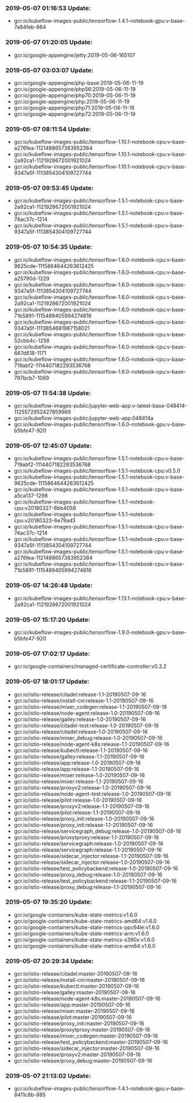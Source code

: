 ### 2019-05-07 01:16:53 Update:

- gcr.io/kubeflow-images-public/tensorflow-1.4.1-notebook-gpu:v-base-7a84feb-864
### 2019-05-07 01:20:05 Update:

- gcr.io/google-appengine/jetty:2019-05-06-165107
### 2019-05-07 03:03:07 Update:

- gcr.io/google-appengine/php-base:2019-05-06-11-19
- gcr.io/google-appengine/php56:2019-05-06-11-19
- gcr.io/google-appengine/php70:2019-05-06-11-19
- gcr.io/google-appengine/php:2019-05-06-11-19
- gcr.io/google-appengine/php71:2019-05-06-11-19
- gcr.io/google-appengine/php72:2019-05-06-11-19
### 2019-05-07 08:11:54 Update:

- gcr.io/kubeflow-images-public/tensorflow-1.10.1-notebook-cpu:v-base-a276fea-1121488657383952384
- gcr.io/kubeflow-images-public/tensorflow-1.10.1-notebook-cpu:v-base-2a92ca1-1121928672001921024
- gcr.io/kubeflow-images-public/tensorflow-1.10.1-notebook-cpu:v-base-9347a5f-1113854304109727744
### 2019-05-07 09:53:45 Update:

- gcr.io/kubeflow-images-public/tensorflow-1.5.1-notebook-cpu:v-base-2a92ca1-1121928672001921024
- gcr.io/kubeflow-images-public/tensorflow-1.5.1-notebook-cpu:v-base-74ac37c-1214
- gcr.io/kubeflow-images-public/tensorflow-1.5.1-notebook-cpu:v-base-9347a5f-1113854304109727744
### 2019-05-07 10:54:35 Update:

- gcr.io/kubeflow-images-public/tensorflow-1.6.0-notebook-cpu:v-base-9625cde-1115864644263612425
- gcr.io/kubeflow-images-public/tensorflow-1.6.0-notebook-cpu:v-base-a25790d-1229
- gcr.io/kubeflow-images-public/tensorflow-1.6.0-notebook-cpu:v-base-9347a5f-1113854304109727744
- gcr.io/kubeflow-images-public/tensorflow-1.6.0-notebook-cpu:v-base-2a92ca1-1121928672001921024
- gcr.io/kubeflow-images-public/tensorflow-1.6.0-notebook-cpu:v-base-71b5891-1115489405994274816
- gcr.io/kubeflow-images-public/tensorflow-1.6.0-notebook-cpu:v-base-9347a5f-1113854681987158021
- gcr.io/kubeflow-images-public/tensorflow-1.6.0-notebook-cpu:v-base-52cbb4c-1258
- gcr.io/kubeflow-images-public/tensorflow-1.6.0-notebook-cpu:v-base-667d618-1171
- gcr.io/kubeflow-images-public/tensorflow-1.6.0-notebook-cpu:v-base-719abf2-1114407182293536768
- gcr.io/kubeflow-images-public/tensorflow-1.6.0-notebook-cpu:v-base-797bcb7-1069
### 2019-05-07 11:54:38 Update:

- gcr.io/kubeflow-images-public/jupyter-web-app:v-latest-base-048414-1125572952427859969
- gcr.io/kubeflow-images-public/jupyter-web-app:048414a
- gcr.io/kubeflow-images-public/tensorflow-1.6.0-notebook-gpu:v-base-b5bfe47-920
### 2019-05-07 12:45:07 Update:

- gcr.io/kubeflow-images-public/tensorflow-1.5.1-notebook-cpu:v-base-719abf2-1114407182293536768
- gcr.io/kubeflow-images-public/tensorflow-1.5.1-notebook-cpu:v0.5.0
- gcr.io/kubeflow-images-public/tensorflow-1.5.1-notebook-cpu:v-base-9625cde-1115864644263612425
- gcr.io/kubeflow-images-public/tensorflow-1.5.1-notebook-cpu:v-base-a5ca137-1298
- gcr.io/kubeflow-images-public/tensorflow-1.5.1-notebook-cpu:v20180327-6bb4058
- gcr.io/kubeflow-images-public/tensorflow-1.5.1-notebook-cpu:v20180323-6e79ad3
- gcr.io/kubeflow-images-public/tensorflow-1.5.1-notebook-cpu:v-base-74ac37c-1214
- gcr.io/kubeflow-images-public/tensorflow-1.5.1-notebook-cpu:v-base-9347a5f-1113854304109727744
- gcr.io/kubeflow-images-public/tensorflow-1.5.1-notebook-cpu:v-base-a276fea-1121488657383952384
- gcr.io/kubeflow-images-public/tensorflow-1.5.1-notebook-cpu:v-base-71b5891-1115489405994274816
### 2019-05-07 14:26:48 Update:

- gcr.io/kubeflow-images-public/tensorflow-1.13.1-notebook-cpu:v-base-2a92ca1-1121928672001921024
### 2019-05-07 15:17:20 Update:

- gcr.io/kubeflow-images-public/tensorflow-1.9.0-notebook-gpu:v-base-b5bfe47-920
### 2019-05-07 17:02:17 Update:

- gcr.io/google-containers/managed-certificate-controller:v0.3.2
### 2019-05-07 18:01:17 Update:

- gcr.io/istio-release/citadel:release-1.1-20190507-09-16
- gcr.io/istio-release/install-cni:release-1.1-20190507-09-16
- gcr.io/istio-release/mixer_codegen:release-1.1-20190507-09-16
- gcr.io/istio-release/node-agent:release-1.0-20190507-09-16
- gcr.io/istio-release/galley:release-1.0-20190507-09-16
- gcr.io/istio-release/citadel-test:release-1.0-20190507-09-16
- gcr.io/istio-release/citadel:release-1.0-20190507-09-16
- gcr.io/istio-release/mixer_debug:release-1.0-20190507-09-16
- gcr.io/istio-release/node-agent-k8s:release-1.1-20190507-09-16
- gcr.io/istio-release/kubectl:release-1.1-20190507-09-16
- gcr.io/istio-release/galley:release-1.1-20190507-09-16
- gcr.io/istio-release/app:release-1.0-20190507-09-16
- gcr.io/istio-release/app:release-1.1-20190507-09-16
- gcr.io/istio-release/mixer:release-1.0-20190507-09-16
- gcr.io/istio-release/mixer:release-1.1-20190507-09-16
- gcr.io/istio-release/proxyv2:release-1.0-20190507-09-16
- gcr.io/istio-release/node-agent-test:release-1.0-20190507-09-16
- gcr.io/istio-release/pilot:release-1.0-20190507-09-16
- gcr.io/istio-release/proxyv2:release-1.1-20190507-09-16
- gcr.io/istio-release/pilot:release-1.1-20190507-09-16
- gcr.io/istio-release/proxy_init:release-1.0-20190507-09-16
- gcr.io/istio-release/proxy_init:release-1.1-20190507-09-16
- gcr.io/istio-release/servicegraph_debug:release-1.0-20190507-09-16
- gcr.io/istio-release/proxytproxy:release-1.1-20190507-09-16
- gcr.io/istio-release/servicegraph:release-1.0-20190507-09-16
- gcr.io/istio-release/servicegraph:release-1.1-20190507-09-16
- gcr.io/istio-release/sidecar_injector:release-1.1-20190507-09-16
- gcr.io/istio-release/sidecar_injector:release-1.0-20190507-09-16
- gcr.io/istio-release/test_policybackend:release-1.0-20190507-09-16
- gcr.io/istio-release/proxy_debug:release-1.0-20190507-09-16
- gcr.io/istio-release/test_policybackend:release-1.1-20190507-09-16
- gcr.io/istio-release/proxy_debug:release-1.1-20190507-09-16
### 2019-05-07 19:35:20 Update:

- gcr.io/google-containers/kube-state-metrics:v1.6.0
- gcr.io/google-containers/kube-state-metrics-amd64:v1.6.0
- gcr.io/google-containers/kube-state-metrics-ppc64le:v1.6.0
- gcr.io/google-containers/kube-state-metrics-arm:v1.6.0
- gcr.io/google-containers/kube-state-metrics-s390x:v1.6.0
- gcr.io/google-containers/kube-state-metrics-arm64:v1.6.0
### 2019-05-07 20:29:34 Update:

- gcr.io/istio-release/citadel:master-20190507-09-16
- gcr.io/istio-release/install-cni:master-20190507-09-16
- gcr.io/istio-release/kubectl:master-20190507-09-16
- gcr.io/istio-release/galley:master-20190507-09-16
- gcr.io/istio-release/node-agent-k8s:master-20190507-09-16
- gcr.io/istio-release/app:master-20190507-09-16
- gcr.io/istio-release/mixer:master-20190507-09-16
- gcr.io/istio-release/pilot:master-20190507-09-16
- gcr.io/istio-release/proxy_init:master-20190507-09-16
- gcr.io/istio-release/proxytproxy:master-20190507-09-16
- gcr.io/istio-release/mixer_codegen:master-20190507-09-16
- gcr.io/istio-release/test_policybackend:master-20190507-09-16
- gcr.io/istio-release/sidecar_injector:master-20190507-09-16
- gcr.io/istio-release/proxyv2:master-20190507-09-16
- gcr.io/istio-release/proxy_debug:master-20190507-09-16
### 2019-05-07 21:13:02 Update:

- gcr.io/kubeflow-images-public/tensorflow-1.4.1-notebook-gpu:v-base-8411c8b-885
